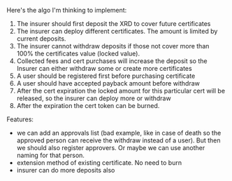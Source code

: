 Here's the algo I'm thinking to implement:
1. The insurer should first deposit the XRD to cover future certificates
2. The insurer can deploy different certificates. The amount is limited by current deposits.
3. The insurer cannot withdraw deposits if those not cover more than 100% the certificates value (locked value).
4. Collected fees and cert purchases will increase the deposit so the Insurer can either withdraw some or create more certificates
5. A user should be registered first before purchasing certificate
6. A user should have accepted payback amount before withdraw
7. After the cert expiration the locked amount for this particular cert will be released, so the insurer can deploy more or withdraw
8. After the expiration the cert token can be burned.

Features:
- we can  add an approvals list (bad example, like in case of death so the approved person can receive the withdraw instead of a user). But then we should also register approvers. Or maybe we can use another naming for that person.
- extension method of existing certificate. No need to burn 
- insurer can do more deposits also


